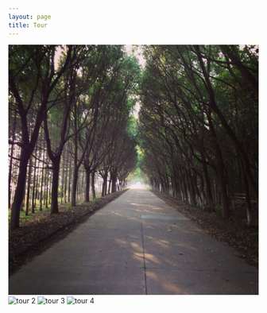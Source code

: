 ```yaml
---
layout: page
title: Tour
---
```


<link href='/stylesheets/ideal-image-slider.css' rel='stylesheet' type='text/css'>

<div id="slider">
  <img src="/images/tour/t01.jpg" alt="tour 1" />
  <img data-src="/images/tour/t02.jpg" src="" alt="tour 2" />
  <img data-src="/images/tour/t03.jpg" src="" alt="tour 3" />
  <img data-src="/images/tour/t04.jpg" src="" alt="tour 4" />
</div>

<script src="/javascripts/ideal-image-slider.min.js"></script>
<script>
  var slider = new IdealImageSlider.Slider('#slider');
  slider.start();
</script>
